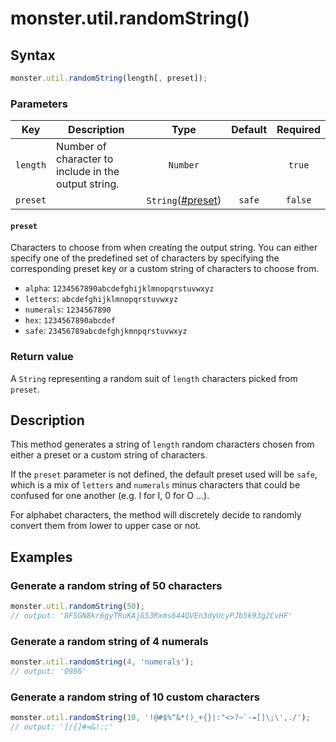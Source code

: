 # monster.util.randomString()

## Syntax
```javascript
monster.util.randomString(length[, preset]);
```

### Parameters
Key | Description | Type | Default | Required
:-: | --- | :-: | :-: | :-:
`length` | Number of character to include in the output string. | `Number` | | `true`
`preset` | | `String`([#preset](#preset)) | `safe` | `false`

#### `preset`
Characters to choose from when creating the output string. You can either specify one of the predefined set of characters by specifying the corresponding preset key or a custom string of characters to choose from.

* `alpha`: `1234567890abcdefghijklmnopqrstuvwxyz`
* `letters`: `abcdefghijklmnopqrstuvwxyz`
* `numerals`: `1234567890`
* `hex`: `1234567890abcdef`
* `safe`: `23456789abcdefghjkmnpqrstuvwxyz`

### Return value
A `String` representing a random suit of `length` characters picked from `preset`.

## Description
This method generates a string of `length` random characters chosen from either a preset or a custom string of characters.

If the `preset` parameter is not defined, the default preset used will be `safe`, which is a mix of `letters` and `numerals` minus characters that could be confused for one another (e.g. l for I, 0 for O ...).

For alphabet characters, the method will discretely decide to randomly convert them from lower to upper case or not.

## Examples
### Generate a random string of 50 characters
```javascript
monster.util.randomString(50);
// output: '8F5GN8kr6gyTRuKAjG53Rxms644QVEn3dyUcyPJb5k93g2CvHF'
```

### Generate a random string of 4 numerals
```javascript
monster.util.randomString(4, 'numerals');
// output: '0986'
```

### Generate a random string of 10 custom characters
```javascript
monster.util.randomString(10, '!@#$%^&*()_+{}|:"<>?~`-=[]\;\',./');
// output: ']/{]#=&!:;'
```

[monster]: ../../monster.md
[util]: ../util.md

[integer]: https://developer.mozilla.org/en-US/docs/Web/JavaScript/Guide/Values,_variables,_and_literals#Integers
[string_literal]: https://developer.mozilla.org/en-US/docs/Web/JavaScript/Guide/Values,_variables,_and_literals#String_literals
